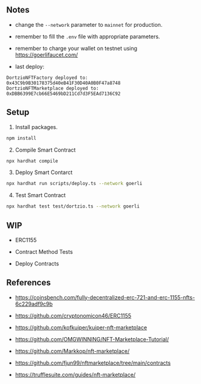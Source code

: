 

## Notes

* change the `--network` parameter to `mainnet` for production.

* remember to fill the `.env` file with appropriate parameters.

* remember to charge your wallet on testnet using https://goerlifaucet.com/

* last deploy:
```console
DortzioNFTFactory deployed to:  0x43C9b9B30178375d40eB41F30D40A0B0F47a8748
DortzioNFTMarketplace deployed to:  0xDBB6399E7cb66E5469bD211Cd7d3F5EAd7136C92
```

## Setup

1. Install packages.
```bash
npm install
```

2. Compile Smart Contract
```bash
npx hardhat compile
```

3. Deploy Smart Contarct
```bash
npx hardhat run scripts/deploy.ts --network goerli
```
4. Test Smart Contract
```bash
npx hardhat test test/dortzio.ts --network goerli
```

## WIP

* ERC1155

* Contract Method Tests

* Deploy Contracts

## References

* https://coinsbench.com/fully-decentralized-erc-721-and-erc-1155-nfts-6c229adf9c9b

* https://github.com/cryptonomicon46/ERC1155

* https://github.com/kofkuiper/kuiper-nft-marketplace

* https://github.com/OMGWINNING/NFT-Marketplace-Tutorial/

* https://github.com/Markkop/nft-marketplace/

* https://github.com/fjun99/nftmarketplace/tree/main/contracts

* https://trufflesuite.com/guides/nft-marketplace/